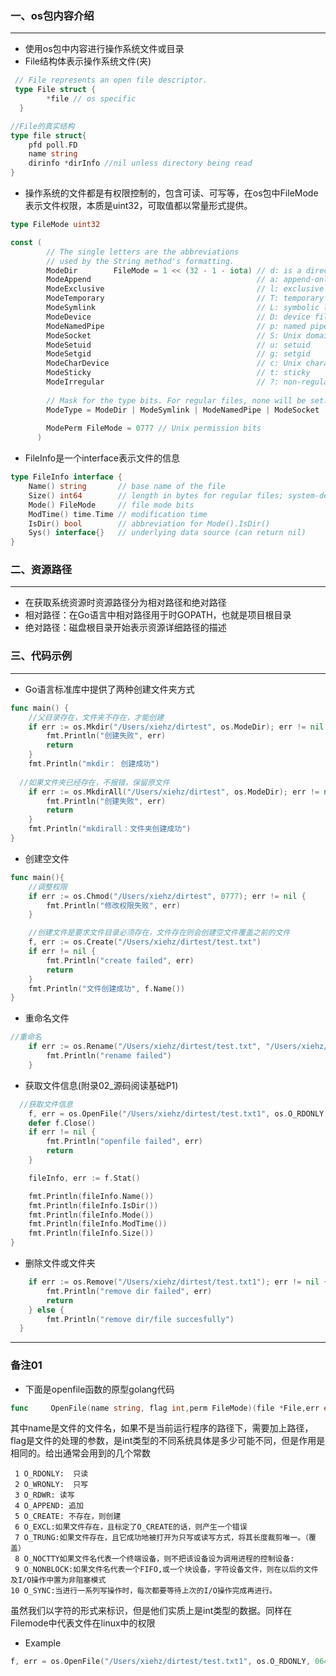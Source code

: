 ### 一、os包内容介绍

***

* 使用os包中内容进行操作系统文件或目录
* File结构体表示操作系统文件(夹)

```go
 // File represents an open file descriptor.
 type File struct {
    	*file // os specific
  }
```

```go
//File的真实结构
type file struct{
  	pfd poll.FD
  	name string
  	dirinfo *dirInfo //nil unless directory being read
}
```

* 操作系统的文件都是有权限控制的，包含可读、可写等，在os包中FileMode表示文件权限，本质是uint32，可取值都以常量形式提供。

```go
type FileMode uint32		 
```

```go
const (
     	// The single letters are the abbreviations
     	// used by the String method's formatting.
      	ModeDir        FileMode = 1 << (32 - 1 - iota) // d: is a directory
      	ModeAppend                                     // a: append-only
      	ModeExclusive                                  // l: exclusive use
      	ModeTemporary                                  // T: temporary file; Plan 9 only
      	ModeSymlink                                    // L: symbolic link
      	ModeDevice                                     // D: device file
      	ModeNamedPipe                                  // p: named pipe (FIFO)
      	ModeSocket                                     // S: Unix domain socket
      	ModeSetuid                                     // u: setuid
      	ModeSetgid                                     // g: setgid
      	ModeCharDevice                                 // c: Unix character device, when ModeDevice is set
      	ModeSticky                                     // t: sticky
      	ModeIrregular                                  // ?: non-regular file; nothing else is known about this file
      
        // Mask for the type bits. For regular files, none will be set.
      	ModeType = ModeDir | ModeSymlink | ModeNamedPipe | ModeSocket | ModeDevice | ModeCharDevice | ModeIrregular
      
      	ModePerm FileMode = 0777 // Unix permission bits
      )
```

* FileInfo是一个interface表示文件的信息

```go
type FileInfo interface {
    Name() string       // base name of the file
    Size() int64        // length in bytes for regular files; system-dependent for others
    Mode() FileMode     // file mode bits
    ModTime() time.Time // modification time
    IsDir() bool        // abbreviation for Mode().IsDir()
    Sys() interface{}   // underlying data source (can return nil)
}
```

### 二、资源路径

***

* 在获取系统资源时资源路径分为相对路径和绝对路径
* 相对路径：在Go语言中相对路径用于时GOPATH，也就是项目根目录
* 绝对路径：磁盘根目录开始表示资源详细路径的描述

### 三、代码示例

***

* Go语言标准库中提供了两种创建文件夹方式

```go
func main() {
	//父目录存在，文件夹不存在，才能创建
	if err := os.Mkdir("/Users/xiehz/dirtest", os.ModeDir); err != nil {
		fmt.Println("创建失败", err)
		return
	}
	fmt.Println("mkdir： 创建成功")
	
  //如果文件夹已经存在，不报错，保留原文件
	if err := os.MkdirAll("/Users/xiehz/dirtest", os.ModeDir); err != nil {
		fmt.Println("创建失败", err)
		return
	}
	fmt.Println("mkdirall：文件夹创建成功")
}
```

* 创建空文件

```go
func main(){	
	//调整权限
	if err := os.Chmod("/Users/xiehz/dirtest", 0777); err != nil {
		fmt.Println("修改权限失败", err)
	}

	//创建文件是要求文件目录必须存在，文件存在则会创建空文件覆盖之前的文件
	f, err := os.Create("/Users/xiehz/dirtest/test.txt")
	if err != nil {
		fmt.Println("create failed", err)
		return
	}
	fmt.Println("文件创建成功", f.Name())
}
```

* 重命名文件

```go
//重命名
	if err := os.Rename("/Users/xiehz/dirtest/test.txt", "/Users/xiehz/dirtest/test.txt1"); err != nil {
		fmt.Println("rename failed")
	}
```

* 获取文件信息(附录02_源码阅读基础P1)

```go
  //获取文件信息
	f, err = os.OpenFile("/Users/xiehz/dirtest/test.txt1", os.O_RDONLY, 0644)
	defer f.Close()
	if err != nil {
		fmt.Println("openfile failed", err)
		return
	}

	fileInfo, err := f.Stat()

	fmt.Println(fileInfo.Name())
	fmt.Println(fileInfo.IsDir())
	fmt.Println(fileInfo.Mode())
	fmt.Println(fileInfo.ModTime())
	fmt.Println(fileInfo.Size())
}
```

* 删除文件或文件夹

```go
	if err := os.Remove("/Users/xiehz/dirtest/test.txt1"); err != nil {
		fmt.Println("remove dir failed", err)
		return
	} else {
		fmt.Println("remove dir/file succesfully")
  }
```

***

### 备注01

* 下面是openfile函数的原型golang代码

```go
func     OpenFile(name string, flag int,perm FileMode)(file *File,err error)
```

其中name是文件的文件名，如果不是当前运行程序的路径下，需要加上路径，flag是文件的处理的参数，是int类型的不同系统具体是多少可能不同，但是作用是相同的。给出通常会用到的几个常数

```shell
 1 O_RDONLY:  只读
 2 O_WRONLY:  只写
 3 O_RDWR: 读写
 4 O_APPEND: 追加
 5 O_CREATE: 不存在，则创建
 6 O_EXCL:如果文件存在，且标定了O_CREATE的话，则产生一个错误
 7 O_TRUNG:如果文件存在，且它成功地被打开为只写或读写方式，将其长度裁剪唯一。（覆盖）
 8 O_NOCTTY如果文件名代表一个终端设备，则不把该设备设为调用进程的控制设备:
 9 O_NONBLOCK:如果文件名代表一个FIFO,或一个块设备，字符设备文件，则在以后的文件及I/O操作中置为非阻塞模式
10 O_SYNC:当进行一系列写操作时，每次都要等待上次的I/O操作完成再进行。
```

虽然我们以字符的形式来标识，但是他们实质上是int类型的数据。同样在Filemode中代表文件在linux中的权限

* Example 

```go
f, err = os.OpenFile("/Users/xiehz/dirtest/test.txt1", os.O_RDONLY, 0644)
```


